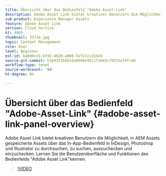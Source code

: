 ```yaml
---
title: Übersicht über das Bedienfeld "Adobe-Asset-Link"
description: Adobe Asset Link bietet kreativen Benutzern die Möglichkeit, in AEM Assets gespeicherte Assets über das In-App-Bedienfeld in InDesign, Photoshop und Illustrator zu durchsuchen, zu suchen, auszuchecken und einzuchecken. Lernen Sie die Benutzeroberfläche und Funktionen des Bedienfelds "Adobe Asset Link"kennen.
sub-product: Experience Manager Assets
feature: Adobe Asset Link
version: Cloud Service
kt: 4905
thumbnail: 33734.jpg
topic: Content Management
role: User
level: Beginner
exl-id: ba8d0cd1-b7d2-4628-a069-5ef21cc214c6
source-git-commit: b3e9251bdb18a008be95c1fa9e5c79252a74fc98
workflow-type: tm+mt
source-wordcount: '94'
ht-degree: 0%

---
```


# Übersicht über das Bedienfeld &quot;Adobe-Asset-Link&quot; {#adobe-asset-link-panel-overview}

Adobe Asset Link bietet kreativen Benutzern die Möglichkeit, in AEM Assets gespeicherte Assets über das In-App-Bedienfeld in InDesign, Photoshop und Illustrator zu durchsuchen, zu suchen, auszuchecken und einzuchecken. Lernen Sie die Benutzeroberfläche und Funktionen des Bedienfelds &quot;Adobe Asset Link&quot;kennen.

>[!VIDEO](https://video.tv.adobe.com/v/33734?quality=12&learn=on)
